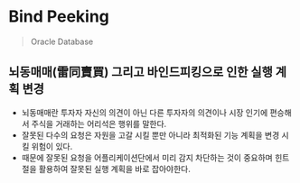 # Bind Peeking
> Oracle Database
## 뇌동매매(雷同賣買) 그리고 바인드피킹으로 인한 실행 계획 변경
- 뇌동매매란 투자자 자신의 의견이 아닌 다른 투자자의 의견이나 시장 인기에 편승해서 주식을 거래하는 어리석은 행위를 말한다.
- 잘못된 다수의 요청은 자원을 고갈 시킬 뿐만 아니라 최적화된 기능 계획을 변경 시킬 위험이 있다.
- 때문에 잘못된 요청을 어플리케이션단에서 미리 감지 차단하는 것이 중요하며 힌트절을 활용하여 잘못된 실행 계획을 바로 잡아야한다.